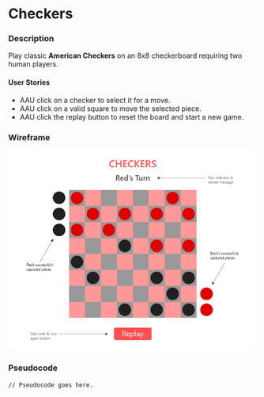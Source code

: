 # Checkers

### Description
Play classic **American Checkers** on an 8x8 checkerboard requiring two human players.

#### User Stories
- AAU click on a checker to select it for a move.
- AAU click on a valid square to move the selected piece.
- AAU click the replay button to reset the board and start a new game.

### Wireframe
![alt text](wireframe.png "Checkers Wireframe")

### Pseudocode

```
// Pseudocode goes here.
```
